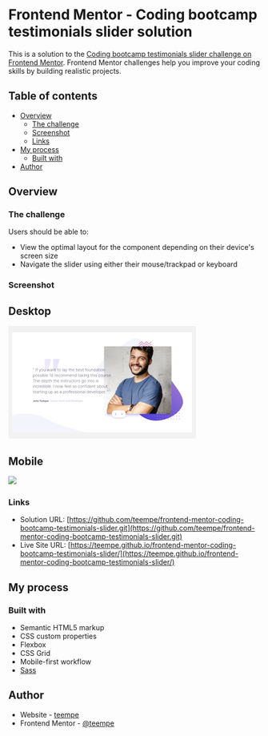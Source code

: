 # Frontend Mentor - Coding bootcamp testimonials slider solution

This is a solution to the [Coding bootcamp testimonials slider challenge on Frontend Mentor](https://www.frontendmentor.io/challenges/coding-bootcamp-testimonials-slider-4FNyLA8JL). Frontend Mentor challenges help you improve your coding skills by building realistic projects. 

## Table of contents

- [Overview](#overview)
  - [The challenge](#the-challenge)
  - [Screenshot](#screenshot)
  - [Links](#links)
- [My process](#my-process)
  - [Built with](#built-with)
- [Author](#author)

## Overview

### The challenge

Users should be able to:

- View the optimal layout for the component depending on their device's screen size
- Navigate the slider using either their mouse/trackpad or keyboard

### Screenshot

## Desktop
![](./screenshot_desktop.png)

## Mobile
![](./screenshot_mobile.jpg)

### Links

- Solution URL: [https://github.com/teempe/frontend-mentor-coding-bootcamp-testimonials-slider.git](https://github.com/teempe/frontend-mentor-coding-bootcamp-testimonials-slider.git)
- Live Site URL: [https://teempe.github.io/frontend-mentor-coding-bootcamp-testimonials-slider/](https://teempe.github.io/frontend-mentor-coding-bootcamp-testimonials-slider/)

## My process

### Built with

- Semantic HTML5 markup
- CSS custom properties
- Flexbox
- CSS Grid
- Mobile-first workflow
- [Sass](https://sass-lang.com/)

## Author

- Website - [teempe](https://github.com/teempe)
- Frontend Mentor - [@teempe](https://www.frontendmentor.io/profile/teempe)
